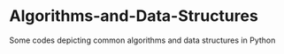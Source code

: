 # Algorithms-and-Data-Structures
Some codes depicting common algorithms and data structures in Python
